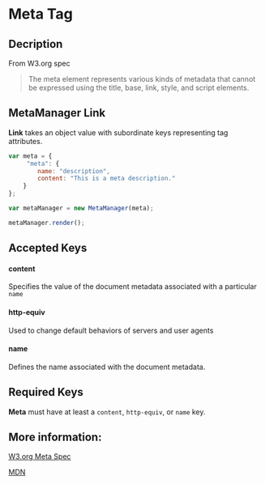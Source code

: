 # Meta Tag
## Decription
From W3.org spec
> The meta element represents various kinds of metadata that cannot be expressed
using the title, base, link, style, and script elements.

## MetaManager Link
**Link** takes an object value with subordinate keys representing tag attributes.

```javascript
var meta = {
     "meta": { 
        name: "description",
        content: "This is a meta description."
    }
};

var metaManager = new MetaManager(meta);

metaManager.render();
```

## Accepted Keys
#### content
Specifies the value of the document metadata associated with a particular `name`
#### http-equiv
Used to change default behaviors of servers and user agents
#### name
Defines the name associated with the document metadata.

## Required Keys
**Meta** must have at least a `content`, `http-equiv`, or `name` key.

## More information:

[W3.org Meta Spec](https://www.w3.org/TR/html5/document-metadata.html#the-meta-element)

[MDN <Meta>](https://developer.mozilla.org/en-US/docs/Web/HTML/Element/meta)